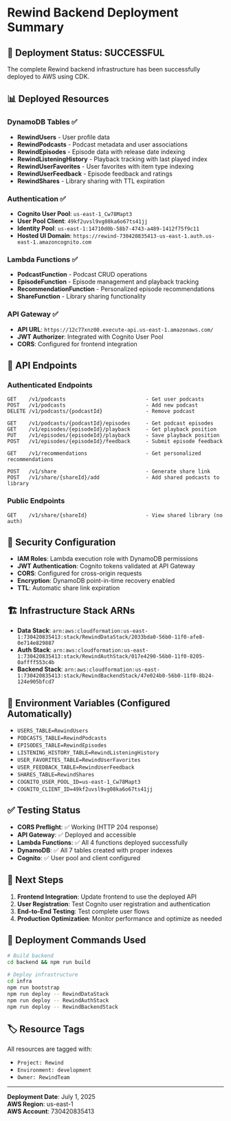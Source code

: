 # Rewind Backend Deployment Summary

## 🚀 **Deployment Status: SUCCESSFUL**

The complete Rewind backend infrastructure has been successfully deployed to AWS using CDK.

## 📊 **Deployed Resources**

### **DynamoDB Tables** ✅
- **RewindUsers** - User profile data
- **RewindPodcasts** - Podcast metadata and user associations
- **RewindEpisodes** - Episode data with release date indexing
- **RewindListeningHistory** - Playback tracking with last played index
- **RewindUserFavorites** - User favorites with item type indexing
- **RewindUserFeedback** - Episode feedback and ratings
- **RewindShares** - Library sharing with TTL expiration

### **Authentication** ✅
- **Cognito User Pool**: `us-east-1_Cw78Mapt3`
- **User Pool Client**: `49kf2uvsl9vg08ka6o67ts41jj`
- **Identity Pool**: `us-east-1:14710d0b-58b7-4743-a489-1412f75f9c11`
- **Hosted UI Domain**: `https://rewind-730420835413-us-east-1.auth.us-east-1.amazoncognito.com`

### **Lambda Functions** ✅
- **PodcastFunction** - Podcast CRUD operations
- **EpisodeFunction** - Episode management and playback tracking
- **RecommendationFunction** - Personalized episode recommendations
- **ShareFunction** - Library sharing functionality

### **API Gateway** ✅
- **API URL**: `https://12c77xnz00.execute-api.us-east-1.amazonaws.com/`
- **JWT Authorizer**: Integrated with Cognito User Pool
- **CORS**: Configured for frontend integration

## 🔗 **API Endpoints**

### Authenticated Endpoints
```
GET    /v1/podcasts                          - Get user podcasts
POST   /v1/podcasts                          - Add new podcast
DELETE /v1/podcasts/{podcastId}              - Remove podcast

GET    /v1/podcasts/{podcastId}/episodes     - Get podcast episodes
GET    /v1/episodes/{episodeId}/playback     - Get playback position
PUT    /v1/episodes/{episodeId}/playback     - Save playback position
POST   /v1/episodes/{episodeId}/feedback     - Submit episode feedback

GET    /v1/recommendations                   - Get personalized recommendations

POST   /v1/share                             - Generate share link
POST   /v1/share/{shareId}/add               - Add shared podcasts to library
```

### Public Endpoints
```
GET    /v1/share/{shareId}                   - View shared library (no auth)
```

## 🔐 **Security Configuration**

- **IAM Roles**: Lambda execution role with DynamoDB permissions
- **JWT Authentication**: Cognito tokens validated at API Gateway
- **CORS**: Configured for cross-origin requests
- **Encryption**: DynamoDB point-in-time recovery enabled
- **TTL**: Automatic share link expiration

## 🏗️ **Infrastructure Stack ARNs**

- **Data Stack**: `arn:aws:cloudformation:us-east-1:730420835413:stack/RewindDataStack/2033bda0-56b0-11f0-afe8-0e714e829887`
- **Auth Stack**: `arn:aws:cloudformation:us-east-1:730420835413:stack/RewindAuthStack/017e4290-56b0-11f0-8205-0affff553c4b`
- **Backend Stack**: `arn:aws:cloudformation:us-east-1:730420835413:stack/RewindBackendStack/47e024b0-56b0-11f0-8b24-124e905bfcd7`

## 🔧 **Environment Variables (Configured Automatically)**

- `USERS_TABLE=RewindUsers`
- `PODCASTS_TABLE=RewindPodcasts`
- `EPISODES_TABLE=RewindEpisodes`
- `LISTENING_HISTORY_TABLE=RewindListeningHistory`
- `USER_FAVORITES_TABLE=RewindUserFavorites`
- `USER_FEEDBACK_TABLE=RewindUserFeedback`
- `SHARES_TABLE=RewindShares`
- `COGNITO_USER_POOL_ID=us-east-1_Cw78Mapt3`
- `COGNITO_CLIENT_ID=49kf2uvsl9vg08ka6o67ts41jj`

## ✅ **Testing Status**

- **CORS Preflight**: ✅ Working (HTTP 204 response)
- **API Gateway**: ✅ Deployed and accessible
- **Lambda Functions**: ✅ All 4 functions deployed successfully
- **DynamoDB**: ✅ All 7 tables created with proper indexes
- **Cognito**: ✅ User pool and client configured

## 🚀 **Next Steps**

1. **Frontend Integration**: Update frontend to use the deployed API
2. **User Registration**: Test Cognito user registration and authentication
3. **End-to-End Testing**: Test complete user flows
4. **Production Optimization**: Monitor performance and optimize as needed

## 📝 **Deployment Commands Used**

```bash
# Build backend
cd backend && npm run build

# Deploy infrastructure
cd infra
npm run bootstrap
npm run deploy -- RewindDataStack
npm run deploy -- RewindAuthStack
npm run deploy -- RewindBackendStack
```

## 🏷️ **Resource Tags**

All resources are tagged with:
- `Project: Rewind`
- `Environment: development`
- `Owner: RewindTeam`

---

**Deployment Date**: July 1, 2025  
**AWS Region**: us-east-1  
**AWS Account**: 730420835413